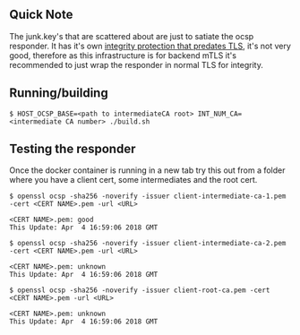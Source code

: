 ## Quick Note

The junk.key's that are scattered about are just to satiate the ocsp responder. It has it's own [integrity protection that predates TLS](https://en.wikipedia.org/wiki/Online_Certificate_Status_Protocol), it's not very good, therefore as this infrastructure is for backend mTLS it's recommended to just wrap the responder in normal TLS for integrity.

## Running/building

```
$ HOST_OCSP_BASE=<path to intermediateCA root> INT_NUM_CA=<intermediate CA number> ./build.sh
```

## Testing the responder

Once the docker container is running in a new tab try this out from a folder where you have a client cert, some intermediates and the root cert.

```
$ openssl ocsp -sha256 -noverify -issuer client-intermediate-ca-1.pem -cert <CERT NAME>.pem -url <URL>

<CERT NAME>.pem: good
This Update: Apr  4 16:59:06 2018 GMT

$ openssl ocsp -sha256 -noverify -issuer client-intermediate-ca-2.pem -cert <CERT NAME>.pem -url <URL>

<CERT NAME>.pem: unknown
This Update: Apr  4 16:59:06 2018 GMT

$ openssl ocsp -sha256 -noverify -issuer client-root-ca.pem -cert <CERT NAME>.pem -url <URL>

<CERT NAME>.pem: unknown
This Update: Apr  4 16:59:06 2018 GMT
```
